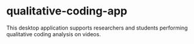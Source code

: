 # qualitative-coding-app
This desktop application supports researchers and students performing qualitative coding analysis on videos.
